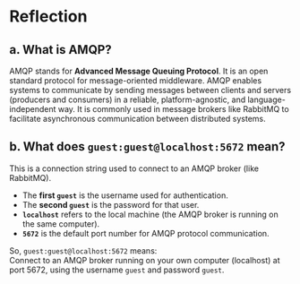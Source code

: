 # Reflection

## a. What is AMQP?

AMQP stands for **Advanced Message Queuing Protocol**. It is an open standard protocol for message-oriented middleware. AMQP enables systems to communicate by sending messages between clients and servers (producers and consumers) in a reliable, platform-agnostic, and language-independent way. It is commonly used in message brokers like RabbitMQ to facilitate asynchronous communication between distributed systems.

## b. What does `guest:guest@localhost:5672` mean?

This is a connection string used to connect to an AMQP broker (like RabbitMQ).

- The **first `guest`** is the username used for authentication.
- The **second `guest`** is the password for that user.
- **`localhost`** refers to the local machine (the AMQP broker is running on the same computer).
- **`5672`** is the default port number for AMQP protocol communication.

So, `guest:guest@localhost:5672` means:  
Connect to an AMQP broker running on your own computer (localhost) at port 5672, using the username `guest` and password `guest`.